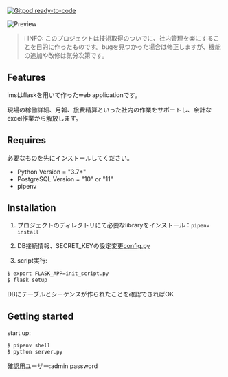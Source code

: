 [![Gitpod ready-to-code](https://img.shields.io/badge/Gitpod-ready--to--code-blue?logo=gitpod)](https://gitpod.io/#https://github.com/70ucanbin/IMS)


![Preview](https://user-images.githubusercontent.com/45325385/70678312-0ecab980-1cd5-11ea-9c09-42626c2f65dd.gif)

> ℹ INFO: このプロジェクトは技術取得のついでに、社内管理を楽にすることを目的に作ったものです。bugを見つかった場合は修正しますが、機能の追加や改修は気分次第です。

## Features

imsはflaskを用いて作ったweb applicationです。

現場の稼働詳細、月報、旅費精算といった社内の作業をサポートし、余計なexcel作業から解放します。

## Requires

必要なものを先にインストールしてください。
  - Python Version = "3.7*"
  - PostgreSQL Version = "10" or "11"
  - pipenv

## Installation

1. プロジェクトのディレクトリにて必要なlibraryをインストール：`pipenv install`

1. DB接続情報、SECRET_KEYの設定変更[config.py](https://github.com/70ucanbin/IMS/blob/master/config.py)

1. script実行:

```bash
$ export FLASK_APP=init_script.py
$ flask setup
```

DBにテーブルとシーケンスが作られたことを確認できればOK

## Getting started
start up:
```bash
$ pipenv shell
$ python server.py
```
確認用ユーザー:admin password